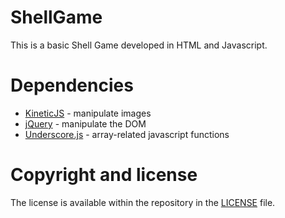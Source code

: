 # ShellGame

This is a basic Shell Game developed in HTML and Javascript.

# Dependencies
- [KineticJS](https://github.com/ericdrowell/KineticJS/) - manipulate images
- [jQuery](https://jquery.com/) - manipulate the DOM
- [Underscore.js](http://underscorejs.org/) - array-related javascript functions

# Copyright and license

The license is available within the repository in the [LICENSE](https://github.com/radu-ungureanu/ShellGame/blob/master/LICENSE.md) file.
